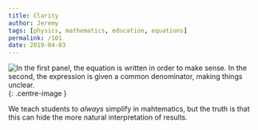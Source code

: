 ```yaml
---
title: Clarity
author: Jeremy
tags: [physics, mathematics, education, equations]
permalink: /101
date: 2019-04-03
---
```


![In the first panel, the equation is written in order to make sense. In the second, the expression is given a common denominator, making things unclear.](https://res.cloudinary.com/dh3hm8pb7/image/upload/c_scale,q_auto:best,w_615/v1535842782/Handwaving/Published/Clarity.png){: .centre-image }

We teach students to *always* simplify in mahtematics, but the truth is that this can hide the more natural interpretation of results.